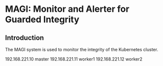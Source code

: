 # MAGI: Monitor and Alerter for Guarded Integrity

## Introduction

The MAGI system is used to monitor the integrity of the Kubernetes cluster.

192.168.221.10 master
192.168.221.11 worker1
192.168.221.12 worker2